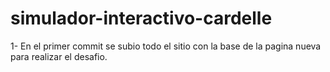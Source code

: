# simulador-interactivo-cardelle

1- En el primer commit se subio todo el sitio con la base de la pagina nueva para realizar el desafio.

